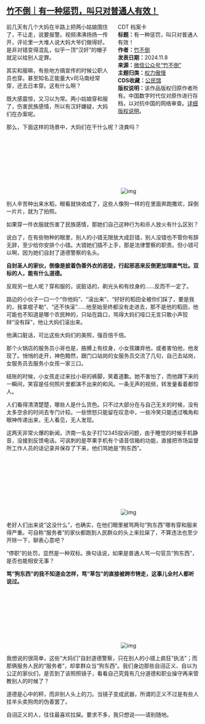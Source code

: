 <!--1731113666000-->
[竹不倒｜有一种惩罚，叫只对普通人有效！](https://chinadigitaltimes.net/chinese/712916.html)
------

<div style="width:42%;float:right;padding-left:20px"><div class="su-spoiler su-spoiler-style-fancy su-spoiler-icon-chevron-circle su-spoiler-closed" data-scroll-offset="0" data-anchor-in-url="no"><div class="su-spoiler-title" tabindex="0" role="button"><span class="su-spoiler-icon"></span>CDT 档案卡</div><div class="su-spoiler-content su-u-clearfix su-u-trim"><strong>标题：</strong>有一种惩罚，叫只对普通人有效！<br><strong>作者：</strong><a href="https://chinadigitaltimes.net/space/竹不倒" target="_blank">竹不倒</a><br><strong>发表日期：</strong>2024.11.8<br><strong>来源：</strong><a href="https://web.archive.org/web/https://mp.weixin.qq.com/s/sE_7VJVxgObIBjurHN9Dzw" target="_blank">微信公众号“竹不倒”</a><br><strong>主题归类：</strong><a href="https://chinadigitaltimes.net/space/权力傲慢" target="_blank">权力傲慢</a><br><strong>CDS收藏：</strong><a href="https://chinadigitaltimes.net/space/%E5%85%AC%E6%B0%91%E9%A6%86" target="_blank" rel="noopener">公民馆</a><br><strong>版权说明：</strong>该作品版权归原作者所有。中国数字时代仅对原作进行存档，以对抗中国的网络审查。<a href="https://chinadigitaltimes.net/chinese/copyright">详细版权说明</a>。</div></div></div><p>前几天有几个大妈在半路上把两小姑娘围住了，不让走，说要报警。视频沸沸扬扬一传开，评论里一大堆人说大妈大爷们做得好。是非对错变得混乱，似乎一顶“汉奸”的帽子就足以给别人定罪。</p><p>其实和服嘛，有些地方搞宣传的时候公职人员也穿。甚至知名正能量大v司马南经常穿，还去日本穿。这有什么啊？</p><p>既大感震惊，又习以为常。两小姑娘穿和服了，伤害民族感情，所以有汉奸嫌疑，大妈们在办案呢。</p><p>那么，下面这样的场景中，大妈们在干什么呢？浇粪吗？</p><p><img decoding="async" src="data:image/svg+xml,%3Csvg%20xmlns='http://www.w3.org/2000/svg'%20viewBox='0%200%200%200'%3E%3C/svg%3E" alt="img" data-lazy-src="https://chinadigitaltimes.net/chinese/files/2024/11/post-712916-672eb2a2e10c1.png"><noscript><img decoding="async" src="https://chinadigitaltimes.net/chinese/files/2024/11/post-712916-672eb2a2e10c1.png" alt="img"></noscript></p><p>别人辛苦种出来水稻，眼看就快收成了，这些人像狗一样的在里面奔跑撒欢，踩倒一片片，就为了拍照。</p><p>如果穿一件衣服就伤害了民族感情，那她们自己这种行为和杀人放火有什么区别？</p><p>说白了，在有些物种的眼里，别人的小错无限放大成巨错，别人没错也不管你有辞无辞，至少给你安排个小错。大错她们插不上手，那是法律警察的职责。但小错可以啊，因为她们自封了道德警察的名头。</p><p><strong>自封圣人的家伙，倒像是披着伪善外衣的恶徒，行起邪恶来反倒更加理直气壮。双标的人，能有什么道德。</strong></p><p>反观另一批人呢？穿和服的，说脏话的，剃光头和有纹身的……反而不一定了。</p><p>路边的小伙子一口一个“你他妈”、“滚出来”、“好好的稻田全被你们踩了，要是我的，我拿棍子勒”、“还不快滚”……他至始至终都没有走进去，那不是他的稻田，他可能也不知道是哪个农民种的，只站在路口，骂得大妈们哑口无言只敢小声狡辩“没有踩”，他让大妈们滚出来。</p><p>他满口脏话，可比这些大妈们的美照，强百倍千倍。</p><p>那个火锅店的服务员小哥也是，胳膊上有纹身，小女孩嫌弃他，或者害怕他，他发现了。悄悄的走开，神色黯然，跟门口站岗的女服务员交流了几句，自己去站岗，女服务员去服务小女孩一家三口。</p><p>结账的时候，小女孩走过来拉小哥的裤脚，笑着道歉。她不害怕了，而他蹲下来的一瞬间，笑容是任何照片里都演不出来的和风。一条无声的视频，转发量看着都惊人。</p><p>人们看得清清楚楚，哪些人是什么货色。只不过大部分在与自己无关的时候，没有太多空余的时间去专门计较。一些愤怒只能留在叹息中，一些冷笑只能透过嘴角和眼神传递出来，无人看见，无人发现。</p><p>这两天非常火爆的新闻，济南一名女子打12345投诉问题，由于睡觉的时候手机静音，没接到反馈电话。可讽刺的是苹果手机有个语音信箱的功能，直接把市场监督所工作人员的话记录并保存了下来，他们骂她是“狗东西”。</p><p><img decoding="async" src="data:image/svg+xml,%3Csvg%20xmlns='http://www.w3.org/2000/svg'%20viewBox='0%200%200%200'%3E%3C/svg%3E" alt="img" data-lazy-src="https://chinadigitaltimes.net/chinese/files/2024/11/post-712916-672eb2a2e8dd2.png"><noscript><img decoding="async" src="https://chinadigitaltimes.net/chinese/files/2024/11/post-712916-672eb2a2e8dd2.png" alt="img"></noscript></p><p>老好人们出来说“这没什么”，也确实，在他们眼里被骂两句“狗东西”哪有穿和服来得严重。可自称“服务者”的家伙都跑到人民群众的头上来拉屎了，不算违法也至少开除一下，聊表心意吧？</p><p>“停职”的处罚，显然是一种双标。换句话说，如果是普通人骂一句官员“狗东西”，是否也能相安无事？</p><p><strong>骂“狗东西”的我不知道会怎样，骂“草包”的直接被跨市铐走，这事儿全村人都听说过。</strong></p><p><img decoding="async" src="data:image/svg+xml,%3Csvg%20xmlns='http://www.w3.org/2000/svg'%20viewBox='0%200%200%200'%3E%3C/svg%3E" alt="img" data-lazy-src="https://chinadigitaltimes.net/chinese/files/2024/11/post-712916-672eb2a300e31.png"><noscript><img decoding="async" src="https://chinadigitaltimes.net/chinese/files/2024/11/post-712916-672eb2a300e31.png" alt="img"></noscript></p><p>我想说的很简单，这些“大妈们”自封道德警察，只在别人的小错上疯狂“执法”；而那俩服务人民的“服务者”，却拿群众当“狗东西”。我们身边那些自诩正义、自以为公正的家伙们，是否到了该照照镜子，看看自己究竟有几分道德和职业操守再来管教别人的时候了？</p><p>道德是心中的秤，而非别人头上的刀。当镜子变成武器，所谓的正义不过是有些人挂羊头卖狗肉的伪善罢了。</p><p>自诩正义的人，往往最喜欢拉屎。要求不多，我只想说——请别随地。</p><div class="addtoany_share_save_container addtoany_content addtoany_content_bottom"><div class="a2a_kit a2a_kit_size_32 addtoany_list" data-a2a-url="https://chinadigitaltimes.net/chinese/712916.html" data-a2a-title="竹不倒｜有一种惩罚，叫只对普通人有效！"><a class="a2a_button_facebook" href="https://www.addtoany.com/add_to/facebook?linkurl=https%3A%2F%2Fchinadigitaltimes.net%2Fchinese%2F712916.html&amp;linkname=%E7%AB%B9%E4%B8%8D%E5%80%92%EF%BD%9C%E6%9C%89%E4%B8%80%E7%A7%8D%E6%83%A9%E7%BD%9A%EF%BC%8C%E5%8F%AB%E5%8F%AA%E5%AF%B9%E6%99%AE%E9%80%9A%E4%BA%BA%E6%9C%89%E6%95%88%EF%BC%81" title="Facebook" rel="nofollow noopener" target="_blank"></a><a class="a2a_button_twitter" href="https://www.addtoany.com/add_to/twitter?linkurl=https%3A%2F%2Fchinadigitaltimes.net%2Fchinese%2F712916.html&amp;linkname=%E7%AB%B9%E4%B8%8D%E5%80%92%EF%BD%9C%E6%9C%89%E4%B8%80%E7%A7%8D%E6%83%A9%E7%BD%9A%EF%BC%8C%E5%8F%AB%E5%8F%AA%E5%AF%B9%E6%99%AE%E9%80%9A%E4%BA%BA%E6%9C%89%E6%95%88%EF%BC%81" title="Twitter" rel="nofollow noopener" target="_blank"></a><a class="a2a_button_telegram" href="https://www.addtoany.com/add_to/telegram?linkurl=https%3A%2F%2Fchinadigitaltimes.net%2Fchinese%2F712916.html&amp;linkname=%E7%AB%B9%E4%B8%8D%E5%80%92%EF%BD%9C%E6%9C%89%E4%B8%80%E7%A7%8D%E6%83%A9%E7%BD%9A%EF%BC%8C%E5%8F%AB%E5%8F%AA%E5%AF%B9%E6%99%AE%E9%80%9A%E4%BA%BA%E6%9C%89%E6%95%88%EF%BC%81" title="Telegram" rel="nofollow noopener" target="_blank"></a><a class="a2a_button_reddit" href="https://www.addtoany.com/add_to/reddit?linkurl=https%3A%2F%2Fchinadigitaltimes.net%2Fchinese%2F712916.html&amp;linkname=%E7%AB%B9%E4%B8%8D%E5%80%92%EF%BD%9C%E6%9C%89%E4%B8%80%E7%A7%8D%E6%83%A9%E7%BD%9A%EF%BC%8C%E5%8F%AB%E5%8F%AA%E5%AF%B9%E6%99%AE%E9%80%9A%E4%BA%BA%E6%9C%89%E6%95%88%EF%BC%81" title="Reddit" rel="nofollow noopener" target="_blank"></a><a class="a2a_button_whatsapp" href="https://www.addtoany.com/add_to/whatsapp?linkurl=https%3A%2F%2Fchinadigitaltimes.net%2Fchinese%2F712916.html&amp;linkname=%E7%AB%B9%E4%B8%8D%E5%80%92%EF%BD%9C%E6%9C%89%E4%B8%80%E7%A7%8D%E6%83%A9%E7%BD%9A%EF%BC%8C%E5%8F%AB%E5%8F%AA%E5%AF%B9%E6%99%AE%E9%80%9A%E4%BA%BA%E6%9C%89%E6%95%88%EF%BC%81" title="WhatsApp" rel="nofollow noopener" target="_blank"></a><a class="a2a_button_email" href="https://www.addtoany.com/add_to/email?linkurl=https%3A%2F%2Fchinadigitaltimes.net%2Fchinese%2F712916.html&amp;linkname=%E7%AB%B9%E4%B8%8D%E5%80%92%EF%BD%9C%E6%9C%89%E4%B8%80%E7%A7%8D%E6%83%A9%E7%BD%9A%EF%BC%8C%E5%8F%AB%E5%8F%AA%E5%AF%B9%E6%99%AE%E9%80%9A%E4%BA%BA%E6%9C%89%E6%95%88%EF%BC%81" title="Email" rel="nofollow noopener" target="_blank"></a><a class="a2a_button_copy_link" href="https://www.addtoany.com/add_to/copy_link?linkurl=https%3A%2F%2Fchinadigitaltimes.net%2Fchinese%2F712916.html&amp;linkname=%E7%AB%B9%E4%B8%8D%E5%80%92%EF%BD%9C%E6%9C%89%E4%B8%80%E7%A7%8D%E6%83%A9%E7%BD%9A%EF%BC%8C%E5%8F%AB%E5%8F%AA%E5%AF%B9%E6%99%AE%E9%80%9A%E4%BA%BA%E6%9C%89%E6%95%88%EF%BC%81" title="Copy Link" rel="nofollow noopener" target="_blank"></a><a class="a2a_dd addtoany_share_save addtoany_share" href="https://www.addtoany.com/share"></a></div></div>
